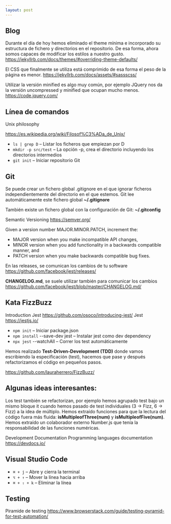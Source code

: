 ```yaml
---
layout: post
---
```


## Blog
Durante el día de hoy hemos eliminado el theme mínima e incorporado su estructura de fichero y directorios en el repositorio. De esa forma, ahora somos capaces de modificar los estilos a nuestro gusto.
<https://jekyllrb.com/docs/themes/#overriding-theme-defaults/>

El CSS que finalmente se utiliza está comprimido de esa forma el peso de la página es menor. <https://jekyllrb.com/docs/assets/#sassscss/>

Utilizar la versión minified es algo muy común, por ejemplo JQuery nos da la versión uncompressed y minified que ocupan mucho menos. <https://code.jquery.com/>


## Línea de comandos
Unix philosophy 

<https://es.wikipedia.org/wiki/Filosof%C3%ADa_de_Unix/>

- `ls | grep D` – Listar los ficheros que empiezan por D
- `mkdir -p src/test` – La opción -p, crea el directorio incluyendo los directorios intermedios
- `git init` – Iniciar repositorio Git

## Git
Se puede crear un fichero global .gitignore en el que ignorar ficheros independientemente del directorio en el que estemos. Git lee automáticamente este fichero global  __~/.gitignore__

También existe un fichero global con la configuración de Git: __~/.gitconfig__

Semantic Versioning
<https://semver.org/>

Given a version number MAJOR.MINOR.PATCH, increment the:
- MAJOR version when you make incompatible API changes,
- MINOR version when you add functionality in a backwards compatible manner, and
- PATCH version when you make backwards compatible bug fixes.

En las releases, se comunican los cambios de tu software <https://github.com/facebook/jest/releases/>

**CHANGELOG.md**, se suele utilizar también para comunicar los cambios <https://github.com/facebook/jest/blob/master/CHANGELOG.md/>

## Kata FizzBuzz
Introduction Jest <https://github.com/osoco/introducing-jest/>
Jest <https://jestjs.io/>

- `npm init` – Iniciar package.json
- `npm install` --save-dev jest – Instalar jest como dev dependency
- `npx jest` --watchAll – Correr los test automáticamente

Hemos realizado **Test-Driven-Development (TDD)** donde vamos escribiendo la especificación (test), hacemos que pase y después refactorizamos el código en pequeños pasos.

<https://github.com/lauraherrero/FizzBuzz/>


## Algunas ideas interesantes:
Los test también se refactorizan, por ejemplo hemos agrupado test bajo un mismo bloque it cuando hemos pasado de test individuales (3 -> Fizz, 6 -> Fizz) a la idea de múltiplo.
Hemos extraído funciones para que la lectura del código fuera más fluida: __isMultipleofThree(num)__ y __isMultipleofFive(num)__.
Hemos extraído un colaborador externo Number.js que tenía la responsabilidad de las funciones numéricas.


Development Documentation
Programming languages documentation <https://devdocs.io/>

## Visual Studio Code
- `⌘ + j` – Abre y cierra la terminal
- `⌥ + ↑` – Mover la línea hacia arriba
- `⌘ + ⇧ + k` – Eliminar la línea

## Testing
Piramide de testing <https://www.browserstack.com/guide/testing-pyramid-for-test-automation/>


